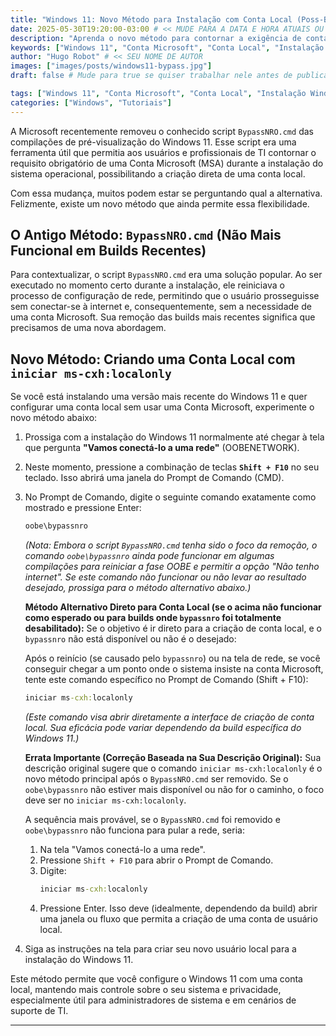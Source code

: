 ```yaml
---
title: "Windows 11: Novo Método para Instalação com Conta Local (Poss-BypassNRO)"
date: 2025-05-30T19:20:00-03:00 # << MUDE PARA A DATA E HORA ATUAIS OU DE PUBLICAÇÃO
description: "Aprenda o novo método para contornar a exigência de conta Microsoft e criar uma conta local durante a instalação do Windows 11, após a remoção do script BypassNRO.cmd."
keywords: ["Windows 11", "Conta Microsoft", "Conta Local", "Instalação Windows", "BypassNRO", "ITSupport", "System Administration", "Dicas de TI"]
author: "Hugo Robot" # << SEU NOME DE AUTOR
images: ["images/posts/windows11-bypass.jpg"] 
draft: false # Mude para true se quiser trabalhar nele antes de publicar

tags: ["Windows 11", "Conta Microsoft", "Conta Local", "Instalação Windows", "BypassNRO", "ITSupport", "System Administration", "Dicas de TI"]
categories: ["Windows", "Tutoriais"]
---
```


A Microsoft recentemente removeu o conhecido script `BypassNRO.cmd` das compilações de pré-visualização do Windows 11. Esse script era uma ferramenta útil que permitia aos usuários e profissionais de TI contornar o requisito obrigatório de uma Conta Microsoft (MSA) durante a instalação do sistema operacional, possibilitando a criação direta de uma conta local.

Com essa mudança, muitos podem estar se perguntando qual a alternativa. Felizmente, existe um novo método que ainda permite essa flexibilidade.

## O Antigo Método: `BypassNRO.cmd` (Não Mais Funcional em Builds Recentes)

Para contextualizar, o script `BypassNRO.cmd` era uma solução popular. Ao ser executado no momento certo durante a instalação, ele reiniciava o processo de configuração de rede, permitindo que o usuário prosseguisse sem conectar-se à internet e, consequentemente, sem a necessidade de uma conta Microsoft. Sua remoção das builds mais recentes significa que precisamos de uma nova abordagem.

## Novo Método: Criando uma Conta Local com `iniciar ms-cxh:localonly`

Se você está instalando uma versão mais recente do Windows 11 e quer configurar uma conta local sem usar uma Conta Microsoft, experimente o novo método abaixo:

1.  Prossiga com a instalação do Windows 11 normalmente até chegar à tela que pergunta **"Vamos conectá-lo a uma rede"** (OOBENETWORK).
2.  Neste momento, pressione a combinação de teclas **`Shift + F10`** no seu teclado. Isso abrirá uma janela do Prompt de Comando (CMD).
3.  No Prompt de Comando, digite o seguinte comando exatamente como mostrado e pressione Enter:
    ```cmd
    oobe\bypassnro
    ```
    *(Nota: Embora o script `BypassNRO.cmd` tenha sido o foco da remoção, o comando `oobe\bypassnro` ainda pode funcionar em algumas compilações para reiniciar a fase OOBE e permitir a opção "Não tenho internet". Se este comando não funcionar ou não levar ao resultado desejado, prossiga para o método alternativo abaixo.)*

    **Método Alternativo Direto para Conta Local (se o acima não funcionar como esperado ou para builds onde `bypassnro` foi totalmente desabilitado):**
    Se o objetivo é ir direto para a criação de conta local, e o `bypassnro` não está disponível ou não é o desejado:

    Após o reinício (se causado pelo `bypassnro`) ou na tela de rede, se você conseguir chegar a um ponto onde o sistema insiste na conta Microsoft, tente este comando específico no Prompt de Comando (Shift + F10):

    ```cmd
    iniciar ms-cxh:localonly
    ```
    *(Este comando visa abrir diretamente a interface de criação de conta local. Sua eficácia pode variar dependendo da build específica do Windows 11.)*

    **Errata Importante (Correção Baseada na Sua Descrição Original):**
    Sua descrição original sugere que o comando `iniciar ms-cxh:localonly` é o novo método principal após o `BypassNRO.cmd` ser removido. Se o `oobe\bypassnro` não estiver mais disponível ou não for o caminho, o foco deve ser no `iniciar ms-cxh:localonly`.

    A sequência mais provável, se o `BypassNRO.cmd` foi removido e `oobe\bypassnro` não funciona para pular a rede, seria:
    1.  Na tela "Vamos conectá-lo a uma rede".
    2.  Pressione `Shift + F10` para abrir o Prompt de Comando.
    3.  Digite:
        ```cmd
        iniciar ms-cxh:localonly
        ```
    4.  Pressione Enter. Isso deve (idealmente, dependendo da build) abrir uma janela ou fluxo que permita a criação de uma conta de usuário local.

4.  Siga as instruções na tela para criar seu novo usuário local para a instalação do Windows 11.

Este método permite que você configure o Windows 11 com uma conta local, mantendo mais controle sobre o seu sistema e privacidade, especialmente útil para administradores de sistema e em cenários de suporte de TI.

---
